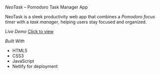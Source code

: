 *NeoTask* – Pomodoro Task Manager App

NeoTask is a sleek productivity web app that combines a *Pomodoro focus timer* with a *task manager*, helping users stay focused and organized.

*Live Demo*
[Click to view](https://sensational-kringle-d7ec39.netlify.app)

*Built With*

- HTML5
- CSS3
- JavaScript 
- Netlify for deployment

